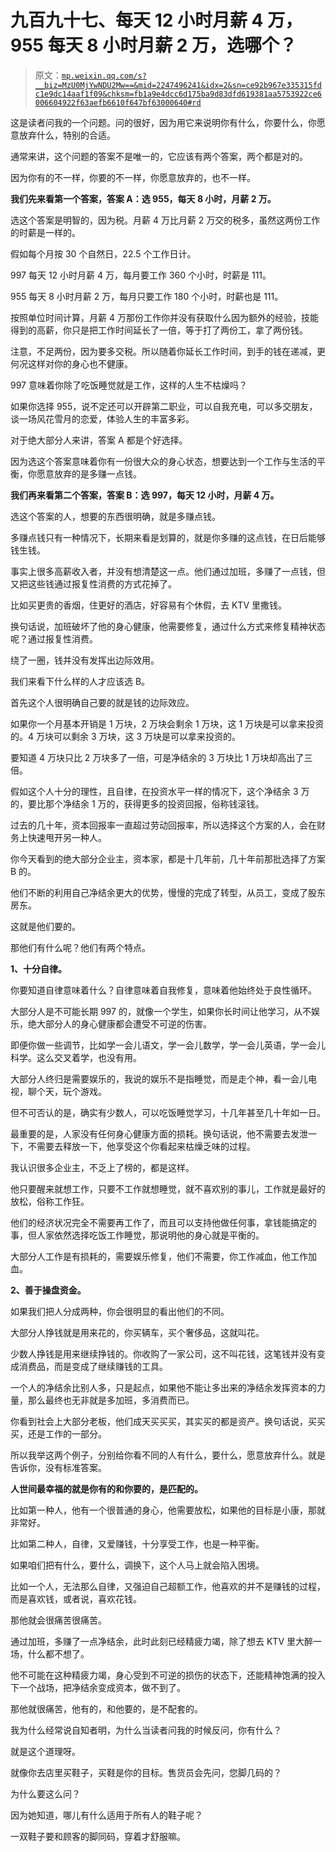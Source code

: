 # 九百九十七、每天 12 小时月薪 4 万，955 每天 8 小时月薪 2 万，选哪个？

> 原文：[`mp.weixin.qq.com/s?__biz=MzU0MjYwNDU2Mw==&mid=2247496241&idx=2&sn=ce92b967e335315fdc1e9dc14aaf1f09&chksm=fb1a9e4dcc6d175ba9d83dfd619381aa5753922ce6006604922f63aefb6610f647bf63000640#rd`](http://mp.weixin.qq.com/s?__biz=MzU0MjYwNDU2Mw==&mid=2247496241&idx=2&sn=ce92b967e335315fdc1e9dc14aaf1f09&chksm=fb1a9e4dcc6d175ba9d83dfd619381aa5753922ce6006604922f63aefb6610f647bf63000640#rd)

这是读者问我的一个问题。问的很好，因为用它来说明你有什么，你要什么，你愿意放弃什么，特别的合适。 

通常来讲，这个问题的答案不是唯一的，它应该有两个答案，两个都是对的。 

因为你有的不一样，你要的不一样，你愿意放弃的，也不一样。 

**我们先来看第一个答案，答案 A：选 955，每天 8 小时，月薪 2 万。**

选这个答案是明智的，因为税。月薪 4 万比月薪 2 万交的税多，虽然这两份工作的时薪是一样的。 

假如每个月按 30 个自然日，22.5 个工作日计。 

997 每天 12 小时月薪 4 万，每月要工作 360 个小时，时薪是 111。 

955 每天 8 小时月薪 2 万，每月只要工作 180 个小时，时薪也是 111。

按照单位时间计算，月薪 4 万那份工作你并没有获取什么因为额外的经验，技能得到的高薪，你只是把工作时间延长了一倍，等于打了两份工，拿了两份钱。

注意，不足两份，因为要多交税。所以随着你延长工作时间，到手的钱在递减，更何况这样对你的身心也不健康。

997 意味着你除了吃饭睡觉就是工作，这样的人生不枯燥吗？ 

如果你选择 955，说不定还可以开辟第二职业，可以自我充电，可以多交朋友，谈一场风花雪月的恋爱，体验人生的丰富多彩。 

对于绝大部分人来讲，答案 A 都是个好选择。

因为选这个答案意味着你有一份很大众的身心状态，想要达到一个工作与生活的平衡，你愿意放弃的是多赚一点钱。

**我们再来看第二个答案，答案 B：选 997，每天 12 小时，月薪 4 万。**

选这个答案的人，想要的东西很明确，就是多赚点钱。

多赚点钱只有一种情况下，长期来看是划算的，就是你多赚的这点钱，在日后能够钱生钱。

事实上很多高薪收入者，并没有想清楚这一点。他们通过加班，多赚了一点钱，但又把这些钱通过报复性消费的方式花掉了。 

比如买更贵的香烟，住更好的酒店，好容易有个休假，去 KTV 里撒钱。

换句话说，加班破坏了他的身心健康，他需要修复，通过什么方式来修复精神状态呢？通过报复性消费。 

绕了一圈，钱并没有发挥出边际效用。 

我们来看下什么样的人才应该选 B。 

首先这个人很明确自己要的就是钱的边际效应。

如果你一个月基本开销是 1 万块，2 万块会剩余 1 万块，这 1 万块是可以拿来投资的。4 万块可以剩余 3 万块，这 3 万块是可以拿来投资的。

要知道 4 万块只比 2 万块多了一倍，可是净结余的 3 万块比 1 万块却高出了三倍。 

假如这个人十分的理性，且自律，在投资水平一样的情况下，这个净结余 3 万的，要比那个净结余 1 万的，获得更多的投资回报，俗称钱滚钱。 

过去的几十年，资本回报率一直超过劳动回报率，所以选择这个方案的人，会在财务上快速甩开另一种人。 

你今天看到的绝大部分企业主，资本家，都是十几年前，几十年前那批选择了方案 B 的。 

他们不断的利用自己净结余更大的优势，慢慢的完成了转型，从员工，变成了股东房东。

这就是他们要的。

那他们有什么呢？他们有两个特点。

**1、十分自律。**

你要知道自律意味着什么？自律意味着自我修复，意味着他始终处于良性循环。

大部分人是不可能长期 997 的，就像一个学生，如果你长时间让他学习，从不娱乐，绝大部分人的身心健康都会遭受不可逆的伤害。

即便你做一些调节，比如学一会儿语文，学一会儿数学，学一会儿英语，学一会儿科学。这么交叉着学，也没有用。

大部分人终归是需要娱乐的，我说的娱乐不是指睡觉，而是走个神，看一会儿电视，聊个天，玩个游戏。

但不可否认的是，确实有少数人，可以吃饭睡觉学习，十几年甚至几十年如一日。

最重要的是，人家没有任何身心健康方面的损耗。换句话说，他不需要去发泄一下，不需要去释放一下，他享受这个你看起来枯燥乏味的过程。

我认识很多企业主，不乏上了榜的，都是这样。

他只要醒来就想工作，只要不工作就想睡觉，就不喜欢别的事儿，工作就是最好的放松，俗称工作狂。

他们的经济状况完全不需要再工作了，而且可以支持他做任何事，拿钱能搞定的事，但人家依然选择吃饭工作睡觉，那说明他的身心就是平衡的。

大部分人工作是有损耗的，需要娱乐修复，他们不需要，你工作减血，他工作加血。

**2、善于操盘资金。**

如果我们把人分成两种，你会很明显的看出他们的不同。

大部分人挣钱就是用来花的，你买辆车，买个奢侈品，这就叫花。

少数人挣钱是用来继续挣钱的。你收购了一家公司，这不叫花钱，这笔钱并没有变成消费品，而是变成了继续赚钱的工具。 

一个人的净结余比别人多，只是起点，如果他不能让多出来的净结余发挥资本的力量，那么最终也无非就是多加班，多消费而已。 

你看到社会上大部分老板，他们成天买买买，其实买的都是资产。换句话说，买买买，还是工作的一部分。 

所以我举这两个例子，分别给你看不同的人有什么，要什么，愿意放弃什么。就是告诉你，没有标准答案。

**人世间最幸福的就是你有的和你要的，是匹配的。** 

比如第一种人，他有一个很普通的身心，他需要放松，如果他的目标是小康，那就非常好。

比如第二种人，自律，又爱赚钱，十分享受工作，也是一种平衡。

如果咱们把有什么，要什么，调换下，这个人马上就会陷入困境。 

比如一个人，无法那么自律，又强迫自己超额工作，他喜欢的并不是赚钱的过程，而是喜欢钱，或者说，喜欢花钱。

那他就会很痛苦很痛苦。 

通过加班，多赚了一点净结余，此时此刻已经精疲力竭，除了想去 KTV 里大醉一场，什么都不想了。 

他不可能在这种精疲力竭，身心受到不可逆的损伤的状态下，还能精神饱满的投入下一个战场，把净结余变成资本，做不到了。 

那他就很痛苦，他有的，和他要的，是不配套的。 

我为什么经常说自知者明，为什么当读者问我的时候反问，你有什么？ 

就是这个道理呀。

就像你去店里买鞋子，买鞋是你的目标。售货员会先问，您脚几码的？

为什么要这么问？ 

因为她知道，哪儿有什么适用于所有人的鞋子呢？

一双鞋子要和顾客的脚同码，穿着才舒服嘛。